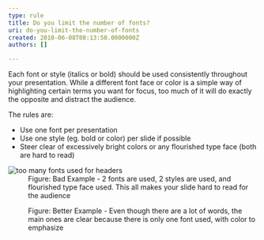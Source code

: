 ```yaml
---
type: rule
title: Do you limit the number of fonts?
uri: do-you-limit-the-number-of-fonts
created: 2010-06-08T08:13:50.0000000Z
authors: []

---
```



Each font or style (italics or bold) should be used consistently throughout your presentation. While a different font face or color is a simple way of highlighting certain terms you want for focus, too much of it will do exactly the opposite and distract the audience.

The rules are:

- Use one font per presentation
- Use one style (eg. bold or color) per slide if possible
- Steer clear of excessively bright colors or any flourished type face (both are hard to read)

<dl>    <dt><img class="ms-rteCustom-ImageArea" alt="too many fonts used for headers" src="/Communication/RulesToBetterPowerpointPresentations/PublishingImages/BadLimitFont.jpg"> </dt>
    <dd class="ms-rteCustom-FigureBad">Figure&#58; Bad Example - 2 fonts are used, 2 styles are used, and flourished type face used. This all makes your slide hard to read for the audience</dd></dl><dl>    <dt><img alt="" class="ms-rteCustom-ImageArea" src="/Communication/RulesToBetterPowerpointPresentations/PublishingImages/GoodLimitFont.jpg"> </dt>
    <dd class="ms-rteCustom-FigureGood">Figure&#58; Better Example - Even though there are a lot of words, the main ones are clear because there is only one font used, with color to emphasize</dd></dl>
